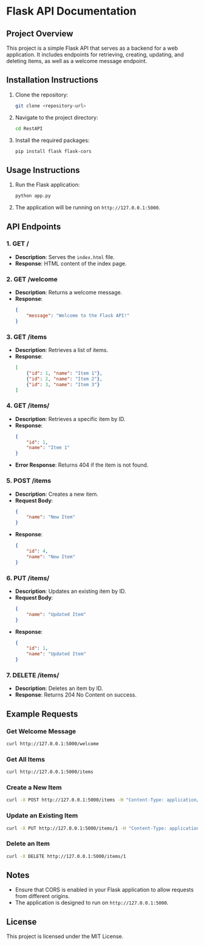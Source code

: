# Flask API Documentation

## Project Overview
This project is a simple Flask API that serves as a backend for a web application. It includes endpoints for retrieving, creating, updating, and deleting items, as well as a welcome message endpoint.

## Installation Instructions
1. Clone the repository:
   ```bash
   git clone <repository-url>
   ```
2. Navigate to the project directory:
   ```bash
   cd RestAPI
   ```
3. Install the required packages:
   ```bash
   pip install flask flask-cors
   ```

## Usage Instructions
1. Run the Flask application:
   ```bash
   python app.py
   ```
2. The application will be running on `http://127.0.0.1:5000`.

## API Endpoints

### 1. **GET /** 
- **Description**: Serves the `index.html` file.
- **Response**: HTML content of the index page.

### 2. **GET /welcome**
- **Description**: Returns a welcome message.
- **Response**:
  ```json
  {
      "message": "Welcome to the Flask API!"
  }
  ```

### 3. **GET /items**
- **Description**: Retrieves a list of items.
- **Response**:
  ```json
  [
      {"id": 1, "name": "Item 1"},
      {"id": 2, "name": "Item 2"},
      {"id": 3, "name": "Item 3"}
  ]
  ```

### 4. **GET /items/<id>**
- **Description**: Retrieves a specific item by ID.
- **Response**:
  ```json
  {
      "id": 1,
      "name": "Item 1"
  }
  ```
- **Error Response**: Returns 404 if the item is not found.

### 5. **POST /items**
- **Description**: Creates a new item.
- **Request Body**:
  ```json
  {
      "name": "New Item"
  }
  ```
- **Response**:
  ```json
  {
      "id": 4,
      "name": "New Item"
  }
  ```

### 6. **PUT /items/<id>**
- **Description**: Updates an existing item by ID.
- **Request Body**:
  ```json
  {
      "name": "Updated Item"
  }
  ```
- **Response**:
  ```json
  {
      "id": 1,
      "name": "Updated Item"
  }
  ```

### 7. **DELETE /items/<id>**
- **Description**: Deletes an item by ID.
- **Response**: Returns 204 No Content on success.

## Example Requests
### Get Welcome Message
```bash
curl http://127.0.0.1:5000/welcome
```

### Get All Items
```bash
curl http://127.0.0.1:5000/items
```

### Create a New Item
```bash
curl -X POST http://127.0.0.1:5000/items -H "Content-Type: application/json" -d '{"name": "New Item"}'
```

### Update an Existing Item
```bash
curl -X PUT http://127.0.0.1:5000/items/1 -H "Content-Type: application/json" -d '{"name": "Updated Item"}'
```

### Delete an Item
```bash
curl -X DELETE http://127.0.0.1:5000/items/1
```

## Notes
- Ensure that CORS is enabled in your Flask application to allow requests from different origins.
- The application is designed to run on `http://127.0.0.1:5000`.

## License
This project is licensed under the MIT License.
